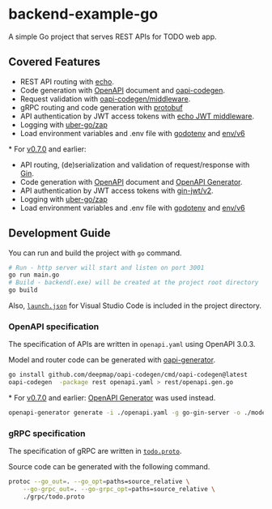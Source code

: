 ﻿# backend-example-go

A simple Go project that serves REST APIs for TODO web app.

## Covered Features

* REST API routing with [echo](https://echo.labstack.com/).
* Code generation with [OpenAPI](https://www.openapis.org/) document and [oapi-codegen](https://github.com/deepmap/oapi-codegen).
* Request validation with [oapi-codegen/middleware](https://pkg.go.dev/github.com/deepmap/oapi-codegen/pkg/middleware).
* gRPC routing and code generation with [protobuf](https://pkg.go.dev/google.golang.org/protobuf)
* API authentication by JWT access tokens with [echo JWT middleware](https://echo.labstack.com/middleware/jwt/).
* Logging with [uber-go/zap](https://pkg.go.dev/go.uber.org/zap)
* Load environment variables and .env file with [godotenv](https://pkg.go.dev/github.com/joho/godotenv) and [env/v6](https://pkg.go.dev/github.com/caarlos0/env/v6)

\* For [v0.7.0](https://github.com/unhurried/backend-example-go/tree/v0.7.0) and earlier:

* API routing, (de)serialization and validation of request/response with [Gin](https://gin-gonic.com/).
* Code generation with [OpenAPI](https://www.openapis.org/) document and [OpenAPI Generator](https://openapi-generator.tech/).
* API authentication by JWT access tokens with [gin-jwt/v2](https://pkg.go.dev/github.com/appleboy/gin-jwt/v2).
* Logging with [uber-go/zap](https://pkg.go.dev/go.uber.org/zap)
* Load environment variables and .env file with [godotenv](https://pkg.go.dev/github.com/joho/godotenv) and [env/v6](https://pkg.go.dev/github.com/caarlos0/env/v6)

## Development Guide

You can run and build the project with `go` command.

```bash
# Run - http server will start and listen on port 3001
go run main.go
# Build - backend(.exe) will be created at the project root directory
go build
```

Also, [`launch.json`](./.vscode/launch.json) for Visual Studio Code is included in the project directory.

### OpenAPI specification

The specification of APIs are written in `openapi.yaml` using OpenAPI 3.0.3.

Model and router code can be generated with [oapi-generator](https://github.com/deepmap/oapi-codegen).

```bash
go install github.com/deepmap/oapi-codegen/cmd/oapi-codegen@latest
oapi-codegen  -package rest openapi.yaml > rest/openapi.gen.go
```

\* For [v0.7.0](https://github.com/unhurried/backend-example-go/tree/v0.7.0) and earlier: [OpenAPI Generator](https://openapi-generator.tech/) was used instead.

```bash
openapi-generator generate -i ./openapi.yaml -g go-gin-server -o ./model --additional-properties=apiPath= --additional-properties=packageName=model
```

### gRPC specification

The specification of gRPC are written in [`todo.proto`](https://github.com/unhurried/backend-example-go/blob/master/grpc/todo.proto).

Source code can be generated with the following command.

```bash
protoc --go_out=. --go_opt=paths=source_relative \
    --go-grpc_out=. --go-grpc_opt=paths=source_relative \
    ./grpc/todo.proto
```
